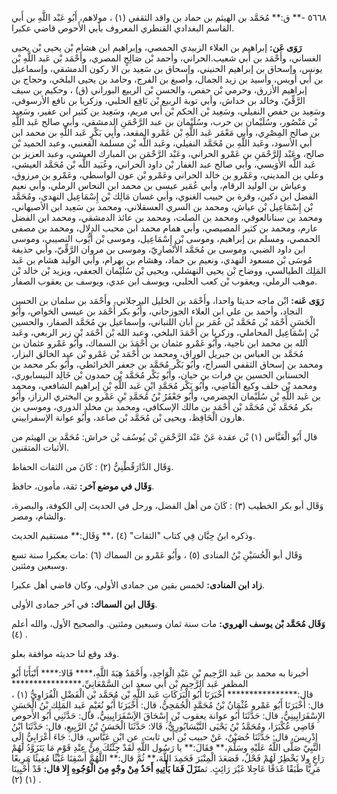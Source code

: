 ٥٦٦٨ -** ق:** مُحَمَّد بن الهيثم بن حماد بن واقد الثقفي (١) ، مولاهم، أَبُو عَبْد اللَّهِ بن أَبي القاسم البغدادي القنطري المعروف بأبي الأَحوص قاضي عكبرا.

**رَوَى عَن:** إبراهيم بن العلاء الزبيدي الحمصي، وإبراهيم ابن هشام بْن يحيى بْن يحيى الغساني، وأَحْمَد بن أَبي شعيب.الحراني، وأحمد بْن صَالِحٍ المصري، وأَحْمَد بْن عَبد اللَّهِ بْن يونس، وإسحاق بن إبراهيم الحنيني، وإسحاق بن سَعِيد بن الا ركون الدمشقي، وإسماعيل بن أَبي أويس، وأسيد بن زيد الجمال، وأصبغ بن الفرج، وحامد بن يحيى البلخي، وحجاج بن إبراهيم الأزرق، وحرمي بْن حفص، والحسن بْن الربيع البوراني (ق) ، وحكيم بن سيف الرَّقِّيّ، وخالد بن خداش، وأبي توبة الربيع بْن نَافِع الحلبي، وزكريا بن نافع الأرسوفي، وسَعِيد بن حفص النفيلي، وسَعِيد بْن الحكم بْن أَبي مريم، وسَعِيد بن كثير ابن عفير، وسَعِيد بْن مَنْصُور، وسُلَيْمان بن حرب، وسُلَيْمان بن عبد الرَّحْمَنِ الدمشقي، وأبي صالح عَبد اللَّهِ بن صالح المِصْرِي، وأبي مَعْمَر عَبد اللَّهِ بْن عَمْرو المقعد، وأَبِي بَكْرٍ عَبد اللَّهِ بن محمد ابن أَبي الأسود، وعَبد اللَّهِ بن مُحَمَّد النفيلي، وعَبد اللَّه بْن مسلمة القعنبي، وعبد الحميد بْن صالح، وعَبْد الرَّحْمَنِ بن عَمْرو الحراني، وعَبْد الرَّحْمَنِ بن المبارك العيشي، وعبد العزيز بن عَبد اللَّه الأُوَيسي، وأبي صالح عبد الغفار بْن داود الحراني، وعُبَيد اللَّه بْن مُحَمَّد العيشي، وعلي بن المديني، وعَمْرو بن خالد الحراني وعَمْرو بْن عون الواسطي، وعَمْرو بن مرزوق، وعياش بن الوليد الرقام، وأبي عُمَير عيسى بن محمد ابن النحاس الرملي، وأبي نعيم الفضل ابن دكين، وقرة بن حبيب الغنوي، وأبي غسان مَالِك بْن إِسْمَاعِيل النهدي، ومُحَمَّد بْن إِسْمَاعِيل بْن عياش، ومحمد بن السري العسقلاني، ومحمد بن سَعِيد ابن الأصبهاني، ومحمد بن سنانالعوقي، ومحمد بن الصلت، ومحمد بن عائذ الدمشقي، ومحمد ابن الفضل عارم، ومحمد بن كثير المصيصي، وأبي همام محمد ابن محبب الدلال، ومحمد بن مصفى الحمصي، ومسلم بن إبراهيم، وموسى بْن إِسْمَاعِيل، وموسى بْن أَيُّوب النصيبي، وموسى ابن داود الضبي، وموسى بن مُحَمَّد الأَنْصارِيّ، وموسى بن مروان الرَّقِّيّ، وأبي حذيفة مُوسَى بْن مسعود النهدي، ونعيم بن حماد، وهشام بن بهرام، وأبي الوليد هشام بن عَبد المَلِك الطيالسي، ووضاح بْن يحيى النهشلي، ويحيى بْن سُلَيْمان الجعفي، ويزيد بْن خالد بْن موهب الرملي، ويعقوب بْن كعب الحلبي، ويوسف ابن عدي، ويوسف بن يعقوب الصفار.

**رَوَى عَنه:** ابْن ماجه حديثا واحدا، وأَحْمَد بن الخليل البرجلاني، وأَحْمَد بن سلمان بن الحسن النجاد، وأحمد بن علي ابن العلاء الجوزجاني، وأَبُو بكر أَحْمَد بن عيسى الخواص، وأَبُو الْحَسَنِ أَحْمَد بْن مُحَمَّد بْن عُمَر بن أبان اللنباني، وإسماعيل بن مُحَمَّد الصفار، والحسين بْن إِسْمَاعِيل المحاملي، وزكريا بن أَحْمَدَ البلخي، وعبد الله بْن أَحْمَد بْن زبر الربعي، وعَبد الله بن محمد ابن ناجية، وأَبُو عَمْرو عثمان بن أَحْمَدَ بن السماك، وأَبُو عَمْرو عثمان بن مُحَمَّد بن العباس بن جبريل الوراق، ومحمد بن أَحْمَد بْن عَمْرو بْن عبد الخالق البزار، ومحمد بن إسحاق الثقفي السراج، وأَبُو بَكْر مُحَمَّد بن جعفر الخرائطي، وأَبُو بكر محمد بن الحسنابن الحسين بن فرات بن حيان، وأَبُو بَكْر مُحَمَّد بْن حمدون بْن خَالِد النيسابوري، ومحمد بْن خلف وكيع الْقَاضِي، وأَبُو بَكْر مُحَمَّدِ ابْنِ عَبد اللَّهِ بْنِ إبراهيم الشافعي، ومحمد بن عَبد اللَّهِ بْن سُلَيْمان الحضرمي، وأَبُو جَعْفَرُ بْنُ مُحَمَّدِ بْنِ عَمْرو بن البختري الرزاز، وأَبُو بكر مُحَمَّد بْن مُحَمَّد بْن أَحْمَد بن مالك الإسكافي، ومحمد بن مخلد الدوري، وموسى بن هارون الْحَافِظ، ويحيى بْن مُحَمَّد بْن صاعد، وأَبُو عوانة الإسفراييني.

قال أَبُو الْعَبَّاس (١) بْن عقدة عَنْ عَبْد الرَّحْمَنِ بْن يُوسُف بْن خراش: مُحَمَّد بن الهيثم من الأثبات المتقنين.

وَقَال الدَّارَقُطْنِيُّ (٢) : كَانَ من الثقات الحفاظ.

**وَقَال في موضع آخر:** ثقة، مأمون، حافظ.

وَقَال أبو بكر الخطيب (٣) : كَانَ من أهل الفضل، ورحل في الحديث إلى الكوفة، والبصرة، والشام، ومصر.

وذكره ابنُ حِبَّان فِي كتاب "الثقات" (٤) ،** وَقَال:** مستقيم الحديث.

وَقَال أبو الْحُسَيْنِ بْنُ المنادى (٥) ، وأَبُو عَمْرو بن السماك (٦) :مات بعكبرا سنة تسع وسبعين ومئتين.

**زاد ابن المنادى:** لخمس بقين من جمادى الأولى، وكان قاضي أهل عكبرا.

**وَقَال ابن السماك:** في آخر جمادى الأولى.

**وَقَال مُحَمَّد بْن يوسف الهروي:** مات سنة ثمان وسبعين ومئتين. والصحيح الأول، والله أعلم (٤) .

وقد وقع لنا حديثه موافقة بعلو.

أخبرنا به محمد بن عَبد الرَّحِيمِ بْنِ عَبْدِ الْوَاحِدِ، وأَحْمَدُ هِبَةَ اللَّهِ،**** قَالا:**** أَنْبَأَنَا أَبُو المظفر عَبد الرَّحِيمِ بْن أَبي سعد ابن السَّمْعَانِيِّ،**************** قال:**************** أَخْبَرَنَا أَبُو الْبَرَكَاتِ عَبد اللَّهِ بْن مُحَمَّد بْن الْفَضْلِ الْفُرَاوِيُّ (١) ، قال: أَخْبَرَنَا أَبُو عَمْرو عُثْمَانُ بْنُ مُحَمَّدٍ الْجُمَحِيُّ، قال: أَخْبَرَنَا أَبُو نُعَيْمٍ عَبد المَلِك بْنُ الْحَسَنِ الإِسْفَرَايِينِيُّ، قال: حَدَّثَنَا أَبُو عوانة يعقوب بْن إِسْحَاقَ الإَسْفَرَايِينِيُّ، قال: حَدَّثَنِي أَبُو الأَحوص قَاضِي عُكْبَرَا، ومُحَمَّدُ بْنُ يَحْيَى النَّيْسَابُورِيُّ، قَالا: حَدَّثَنَا الْحَسَنُ بْنُ الرَّبِيعِ، قال: حَدَّثَنَا ابْنُ إِدْرِيسَ، قال: حَدَّثَنَا حُصَيْنٌ، عَنْ حبيب بْن أَبي ثابت، عن ابْنِ عَبَّاسٍ، قال: جَاءَ أَعْرَابِيُّ إِلَى النَّبِيّ صَلَّى اللَّهُ عَلَيْهِ وسَلَّمَ،** فقَالَ:** يا رَسُول اللَّهِ لَقَدْ جِئْتُكَ مِنْ عِنْدِ قَوْمٍ مَا يَتَزَوَّدُ لَهُمْ رَاعٍ ولا يَخْطِرُ لَهُمْ فَحْلٌ، فَصَعَدَ الْمِنْبَرَ فَحَمِدَ اللَّهَ،** ثُمَّ قال:** اللَّهُمَّ أَسْقِنَا غَيْثًا مُغِيثًا مَرِيعًا مَرِيًّا طَبَقًا غَدَقًا عَاجِلا غَيْرَ رَائِثٍ. ثم**نَزَلَ فَمَا يَأْتِيهِ أَحَدٌ مِنْ وجْهٍ مِنَ الْوُجُوهِ إِلا قال:** قَدْ أُحْيِينَا (١) (٢) .